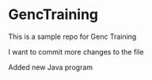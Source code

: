 # GencTraining

This is a sample repo for Genc Training

I want to commit more changes to the file

Added new Java program

